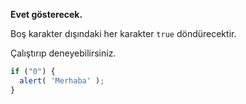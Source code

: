 **Evet gösterecek.**

Boş karakter dışındaki her karakter `true` döndürecektir.

Çalıştırıp deneyebilirsiniz.

```js run
if ("0") {
  alert( 'Merhaba' );
}
```

